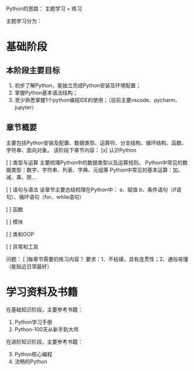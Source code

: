 Python的思路： 主题学习 + 练习

主题学习分为：

# 基础阶段

## 本阶段主要目标

1. 初步了解Python，能独立完成Python安装及环境配置；
2. 掌握Python基本语法结构；
3. 至少熟悉掌握1个python编程IDE的使用；（目前主要vscode、pycharm、jupyter）


## 章节概要
主要包括Python安装及配置、数据类型、运算符、分支结构、循环结构、函数、字符串、面向对象。
该阶段下章节内容：
[x] 认识Python

[ ] 类型与运算
主要梳理Python中的数据类型以及运算规则。
Python中常见的数据类型：数字、字符串、列表、字典、元组等
Python中常见的基本运算：加、减、乘、除...

[ ] 语句与语法
该章节主要总结梳理在Python中：
a、赋值
b、条件语句（if语句）、循环语句（for、while语句）

[ ] 函数


[ ] 模块


[ ] 类和OOP


[ ] 异常和工具

问题：
[ ]每章节需要的练习内容？ 要求：1、不枯燥，具有连贯性；2、通俗易懂（能贴近日常最好）


# 学习资料及书籍
在基础知识阶段，主要参考书籍：

1. Python学习手册
2. Python-100天从新手到大师

在进阶知识阶段，主要参考书籍：

3. Python核心编程
4. 流畅的Python